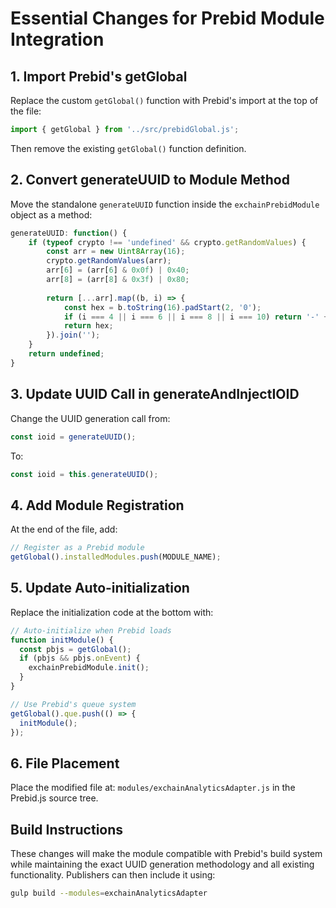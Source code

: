 # Essential Changes for Prebid Module Integration

## 1. Import Prebid's getGlobal
Replace the custom `getGlobal()` function with Prebid's import at the top of the file:
```javascript
import { getGlobal } from '../src/prebidGlobal.js';
```
Then remove the existing `getGlobal()` function definition.

## 2. Convert generateUUID to Module Method
Move the standalone `generateUUID` function inside the `exchainPrebidModule` object as a method:
```javascript
generateUUID: function() {
    if (typeof crypto !== 'undefined' && crypto.getRandomValues) {
        const arr = new Uint8Array(16);
        crypto.getRandomValues(arr);
        arr[6] = (arr[6] & 0x0f) | 0x40;
        arr[8] = (arr[8] & 0x3f) | 0x80;
        
        return [...arr].map((b, i) => {
            const hex = b.toString(16).padStart(2, '0');
            if (i === 4 || i === 6 || i === 8 || i === 10) return '-' + hex;
            return hex;
        }).join('');
    }
    return undefined;
}
```

## 3. Update UUID Call in generateAndInjectIOID
Change the UUID generation call from:
```javascript
const ioid = generateUUID();
```
To:
```javascript
const ioid = this.generateUUID();
```

## 4. Add Module Registration
At the end of the file, add:
```javascript
// Register as a Prebid module
getGlobal().installedModules.push(MODULE_NAME);
```

## 5. Update Auto-initialization
Replace the initialization code at the bottom with:
```javascript
// Auto-initialize when Prebid loads
function initModule() {
  const pbjs = getGlobal();
  if (pbjs && pbjs.onEvent) {
    exchainPrebidModule.init();
  }
}

// Use Prebid's queue system
getGlobal().que.push(() => {
  initModule();
});
```

## 6. File Placement
Place the modified file at: `modules/exchainAnalyticsAdapter.js` in the Prebid.js source tree.

## Build Instructions
These changes will make the module compatible with Prebid's build system while maintaining the exact UUID generation methodology and all existing functionality. Publishers can then include it using:
```bash
gulp build --modules=exchainAnalyticsAdapter
```